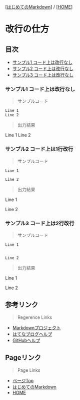[[はじめてのMarkdown](./README.md)] / [[HOME](./../README.md)]

# 改行の仕方

## 目次
- [サンプル1 コード上は改行なし](#サンプル1コード上は改行なし)
- [サンプル2 コード上は改行なし](#サンプル2コード上は1行改行)
- [サンプル3 コード上は改行なし](#サンプル3コード上は2行改行)

### サンプル1 コード上は改行なし
> サンプルコード
```
Line 1
Line 2
```
>出力結果

Line 1
Line 2

### サンプル2 コード上は1行改行
> サンプルコード
```
Line 1

Line 2
```
>出力結果

Line 1

Line 2

### サンプル3 コード上は2行改行
> サンプルコード
```
Line 1


Line 2
```
>出力結果

Line 1


Line 2

## 参考リンク
> Regerence Links
- [Markdownプロジェクト](https://daringfireball.net/projects/markdown/)
- [はてなブログヘルプ](https://help.hatenablog.com/entry/editing-mode)
- [GitHubヘルプ](https://help.github.com/en/github/writing-on-github/basic-writing-and-formatting-syntax)

## Pageリンク
> Page Links
- [ページTop](#目次)
- [はじめてのMarkdown](./README.md)
- [HOME](./../README.md)

